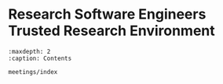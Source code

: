 # Research Software Engineers Trusted Research Environment

```{toctree}
:maxdepth: 2
:caption: Contents

meetings/index
```
